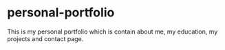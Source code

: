 # personal-portfolio
This is my personal portfolio which is contain about me, my education, my projects and contact page.
